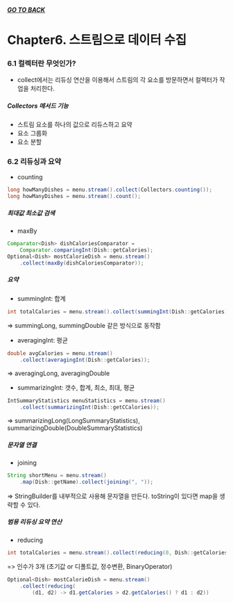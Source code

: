 ##### [GO TO BACK](../README.md)

# Chapter6. 스트림으로 데이터 수집

### 6.1 컬렉터란 무엇인가?
- collect에서는 리듀싱 연산을 이용해서 스트림의 각 요소를 방문하면서 컬렉터가 작업을 처리한다.

##### Collectors 메서드 기능
- 스트림 요소를 하나의 값으로 리듀스하고 요약
- 요소 그룹화
- 요소 분할

### 6.2 리듀싱과 요약
- counting
```java
long howManyDishes = menu.stream().collect(Collectors.counting());
long howManyDishes = menu.stream().count();
```
##### 최대값 최소값 검색
- maxBy
```java
Comparator<Dish> dishCaloriesComparator = 
    Comparator.comparingInt(Dish::getCalories);
Optional<Dish> mostCalorieDish = menu.stream()
    .collect(maxBy(dishCaloriesComparator));
```
##### 요약
- summingInt: 합계
```java
int totalCalories = menu.stream().collect(summingInt(Dish::getCalories));
```
=> summingLong, summingDouble 같은 방식으로 동작함

- averagingInt: 평균
```java
double avgCalories = menu.stream()
    .collect(averagingInt(Dish::getCalories));
```
=> averagingLong, averagingDouble

- summarizingInt: 갯수, 합계, 최소, 최대, 평균
```java
IntSummaryStatistics menuStatistics = menu.stream()
    .collect(summarizingInt(Dish::getCCalories));
```
=> summarizingLong(LongSummaryStatistics), summarizingDouble(DoubleSummaryStatistics)

##### 문자열 연결
- joining
```java
String shortMenu = menu.stream()
    .map(Dish::getName).collect(joining(", "));
```
=> StringBuilder를 내부적으로 사용해 문자열을 만든다. toString이 있다면 map을 생략할 수 있다.

##### 범용 리듀싱 요약 연산
- reducing
```java
int totalCalories = menu.stream().collect(reducing(0, Dish::getCalories, (i, j) -> i + j));
```
=> 인수가 3개 (초기값 or 디폴트값, 정수변환, BinaryOperator)
```java
Optional<Dish> mostCalorieDish = menu.stream()
    .collect(reducing(
        (d1, d2) -> d1.getCalories > d2.getCalories() ? d1 : d2))
```